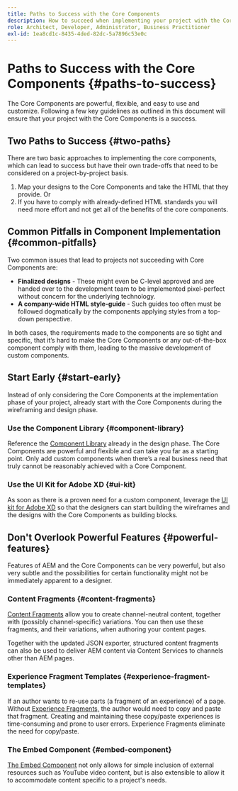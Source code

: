 ```yaml
---
title: Paths to Success with the Core Components
description: How to succeed when implementing your project with the Core Components
role: Architect, Developer, Administrator, Business Practitioner
exl-id: 1ea8cd1c-8435-4ded-82dc-5a7896c53e0c
---
```

# Paths to Success with the Core Components {#paths-to-success}

The Core Components are powerful, flexible, and easy to use and customize. Following a few key guidelines as outlined in this document will ensure that your project with the Core Components is a success.

## Two Paths to Success {#two-paths}

There are two basic approaches to implementing the core components, which can lead to success but have their own trade-offs that need to be considered on a project-by-project basis.

1. Map your designs to the Core Components and take the HTML that they provide. Or
1. If you have to comply with already-defined HTML standards you will need more effort and not get all of the benefits of the core components.

## Common Pitfalls in Component Implementation {#common-pitfalls}

Two common issues that lead to projects not succeeding with Core Components are:

* **Finalized designs** - These might even be C-level approved and are handed over to the development team to be implemented pixel-perfect without concern for the underlying technology.
* **A company-wide HTML style-guide** - Such guides too often  must be followed dogmatically by the components applying styles from a top-down perspective.

In both cases, the requirements made to the components are so tight and specific, that it’s hard to make the Core Components or any out-of-the-box component comply with them, leading to the massive development of custom components.

## Start Early {#start-early}

Instead of only considering the Core Components at the implementation phase of your project, already start with the Core Components during the wireframing and design phase.

### Use the Component Library {#component-library}

Reference the [Component Library](https://adobe.com/go/aem_cmp_library) already in the design phase. The Core Components are powerful and flexible and can take you far as a starting point. Only add custom components when there’s a real business need that truly cannot be reasonably achieved with a Core Component.

### Use the UI Kit for Adobe XD {#ui-kit}

As soon as there is a proven need for a custom component, leverage the [UI kit for Adobe XD](https://experienceleague.adobe.com/docs/experience-manager-learn/assets/AEM-CoreComponents-UI-Kit.xd)  so that the designers can start building the wireframes and the designs with the Core Components as building blocks.

## Don't Overlook Powerful Features {#powerful-features}

Features of AEM and the Core Components can be very powerful, but also very subtle and the possibilities for certain functionality might not be immediately apparent to a designer.

### Content Fragments {#content-fragments}

[Content Fragments](https://docs.adobe.com/content/help/en/experience-manager-cloud-service/sites/authoring/fundamentals/content-fragments.html) allow you to create channel-neutral content, together with (possibly channel-specific) variations. You can then use these fragments, and their variations, when authoring your content pages.

Together with the updated JSON exporter, structured content fragments can also be used to deliver AEM content via Content Services to channels other than AEM pages.

### Experience Fragment Templates {#experience-fragment-templates}

If an author wants to re-use parts (a fragment of an experience) of a page. Without [Experience Fragments,](https://docs.adobe.com/content/help/en/experience-manager-cloud-service/sites/authoring/fundamentals/experience-fragments.html) the author would need to copy and paste that fragment. Creating and maintaining these copy/paste experiences is time-consuming and prone to user errors. Experience Fragments eliminate the need for copy/paste.

### The Embed Component {#embed-component}

[The Embed Component](/help/components/embed.md) not only allows for simple inclusion of external resources such as YouTube video content, but is also extensible to allow it to accommodate content specific to a project's needs.

